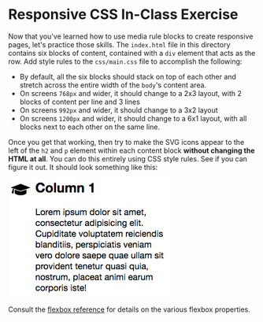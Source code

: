 # Responsive CSS In-Class Exercise

Now that you've learned how to use media rule blocks to create responsive pages, let's practice those skills. The `index.html` file in this directory contains six blocks of content, contained with a `div` element that acts as the row. Add style rules to the `css/main.css` file to accomplish the following:

- By default, all the six blocks should stack on top of each other and stretch across the entire width of the `body`'s content area.
- On screens `768px` and wider, it should change to a 2x3 layout, with 2 blocks of content per line and 3 lines
- On screens `992px` and wider, it should change to a 3x2 layout
- On screens `1200px` and wider, it should change to a 6x1 layout, with all blocks next to each other on the same line. 

Once you get that working, then try to make the SVG icons appear to the left of the `h2` and `p` element within each content block **without changing the HTML at all**. You can do this entirely using CSS style rules. See if you can figure it out. It should look something like this:

![screen shot of icon on left](screenshots/icon-left.png) 

Consult the [flexbox reference](https://css-tricks.com/snippets/css/a-guide-to-flexbox/) for details on the various flexbox properties.
